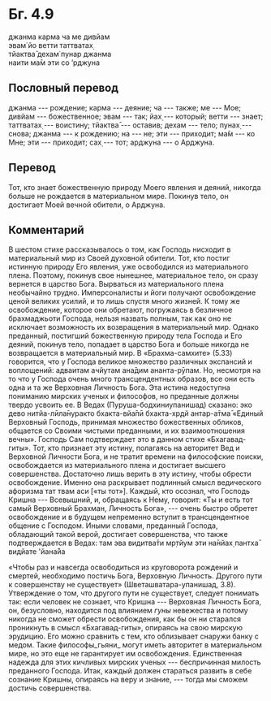 # Бг. 4.9
джанма карма ча ме дивйам<br/>
эвам̇ йо ветти таттватах̣<br/>
тйактва̄ дехам̇ пунар джанма<br/>
наити ма̄м эти со ’рджуна
## Пословный перевод

джанма --- рождение; карма --- деяние; ча --- также; ме --- Мое; дивйам
--- божественное; эвам --- так; йах̣ --- который; ветти --- знает;
таттватах̣ --- воистину; тйактва̄ --- оставив; дехам --- тело; пунах̣ ---
снова; джанма --- к рождению; на --- не; эти --- приходит; ма̄м --- ко
Мне; эти --- приходит; сах̣ --- тот; арджуна --- о Арджуна.

## Перевод

Тот, кто знает божественную природу Моего явления и деяний, никогда
больше не рождается в материальном мире. Покинув тело, он достигает Моей
вечной обители, о Арджуна.

## Комментарий

В шестом стихе рассказывалось о том, как Господь нисходит в материальный
мир из Своей духовной обители. Тот, кто постиг истинную природу Его
явления, уже освободился из материального плена. Поэтому, покинув свое
нынешнее, материальное тело, он сразу вернется в царство Бога. Вырваться
из материального плена необычайно трудно. Имперсоналисты и йоги получают
освобождение ценой великих усилий, и то лишь спустя много жизней. К тому
же освобождение, которое они обретают, погружаясь в безличное
брахмаджьоти Господа, нельзя назвать полным, так как оно не исключает
возможность их возвращения в материальный мир. Однако преданный,
постигший божественную природу тела Господа и Его деяний, покинув тело,
попадает в царство Бога и больше никогда не возвращается в материальный
мир. В «Брахма-самхите» (5.33) говорится, что у Господа великое
множество различных экспансий и воплощений: адваитам ачйутам ана̄дим
ананта-рӯпам. Но, несмотря на то что у Господа очень много
трансцендентных образов, все они есть одна и та же Верховная Личность
Бога. Эта истина недоступна пониманию мирских ученых и философов, но
преданные должны твердо усвоить ее. В Ведах (Пуруша-бодхиниупанишад)
сказано: эко дево нитйа-лӣла̄нуракто бхакта-вйа̄пӣ бхакта-хр̣дй антар-а̄тма̄
«Единый Верховный Господь, принимая множество божественных обликов,
общается со Своими чистыми преданными, и их взаимоотношения вечны».
Господь Сам подтверждает это в данном стихе «Бхагавад-гиты». Тот, кто
признает эту истину, полагаясь на авторитет Вед и Верховной Личности
Бога, и не тратит времени на философские поиски, освобождается из
материального плена и достигает высшего совершенства. Достаточно лишь
верить в эту истину, чтобы обрести освобождение. Именно она раскрывает
подлинный смысл ведического афоризма тат твам аси \[«ты тот»\]. Каждый,
кто осознал, что Господь Кришна --- Всевышний, и, обращаясь к Нему,
говорит: «Ты и есть тот самый Верховный Брахман, Личность Бога», ---
очень быстро обретет освобождение и в будущем непременно вступит в
трансцендентное общение с Господом. Иными словами, преданный Господа,
обладающий такой верой, достигает совершенства, что также подтверждается
в Ведах: там эва видитва̄ти мр̣тйум эти на̄нйах̣ пантха̄ видйате 'йана̄йа

«Чтобы раз и навсегда освободиться из круговорота рождений и смертей,
необходимо постичь Бога, Верховную Личность. Другого пути к совершенству
не существует» (Шветашватара-упанишад, 3.8). Утверждение о том, что
другого пути не существует, следует понимать так: если человек не
сознает, что Кришна --- Верховная Личность Бога, он, безусловно,
находится под влиянием *гуны* невежества и потому никогда не сможет
обрести освобождения, как бы он ни старался проникнуть в смысл
«Бхагавад-гиты», опираясь на свою мирскую эрудицию. Его можно сравнить с
тем, кто облизывает снаружи банку с медом. Такие философы_гьяни\_ могут
иметь авторитет в материальном мире, но это еще не гарантирует им
освобождения. Единственная надежда для этих кичливых мирских ученых ---
беспричинная милость преданного Господа. Итак, каждый должен стараться
развить в себе сознание Кришны, опираясь на веру и знание, --- тогда мы
сможем достичь совершенства.
